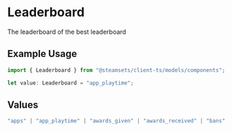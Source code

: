 # Leaderboard

The leaderboard of the best leaderboard

## Example Usage

```typescript
import { Leaderboard } from "@steamsets/client-ts/models/components";

let value: Leaderboard = "app_playtime";
```

## Values

```typescript
"apps" | "app_playtime" | "awards_given" | "awards_received" | "bans" | "game_bans" | "vac_bans" | "donations" | "foil_badges" | "normal_badges" | "badges" | "playtime" | "points_given" | "points_received" | "steam_sets" | "xp"
```